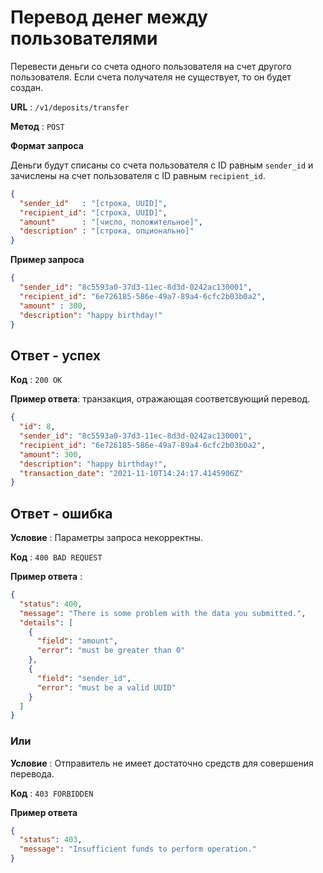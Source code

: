 # Перевод денег между пользователями

Перевести деньги со счета одного пользователя на счет другого пользователя. Если счета получателя не существует, то он 
будет создан.

**URL** : `/v1/deposits/transfer`

**Метод** : `POST`

**Формат запроса**

Деньги будут списаны со счета пользователя с ID равным `sender_id` и зачислены на счет пользователя с ID равным 
`recipient_id`.

```json
{
  "sender_id"   : "[строка, UUID]",
  "recipient_id": "[строка, UUID]",
  "amount"      : "[число, положительное]",
  "description" : "[строка, опционально]"
}
```

**Пример запроса**

```json
{
  "sender_id": "8c5593a0-37d3-11ec-8d3d-0242ac130001",
  "recipient_id": "6e726185-586e-49a7-89a4-6cfc2b03b0a2",
  "amount" : 300,
  "description": "happy birthday!"
}
```

## Ответ - успех

**Код** : `200 OK`

**Пример ответа**: транзакция, отражающая соответсвующий перевод.

```json
{
  "id": 8,
  "sender_id": "8c5593a0-37d3-11ec-8d3d-0242ac130001",
  "recipient_id": "6e726185-586e-49a7-89a4-6cfc2b03b0a2",
  "amount": 300,
  "description": "happy birthday!",
  "transaction_date": "2021-11-10T14:24:17.4145906Z"
}
```

## Ответ - ошибка

**Условие** : Параметры запроса некорректны.

**Код** : `400 BAD REQUEST`

**Пример ответа** :

```json
{
  "status": 400,
  "message": "There is some problem with the data you submitted.",
  "details": [
    {
      "field": "amount",
      "error": "must be greater than 0"
    },
    {
      "field": "sender_id",
      "error": "must be a valid UUID"
    }
  ]
}
```

### Или

**Условие** : Отправитель не имеет достаточно средств для совершения перевода.

**Код** : `403 FORBIDDEN`

**Пример ответа**

```json
{
  "status": 403,
  "message": "Insufficient funds to perform operation."
}
```